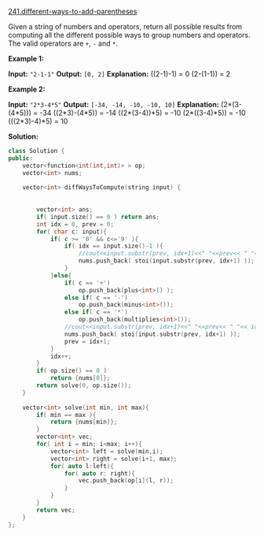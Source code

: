 [241.different-ways-to-add-parentheses](https://leetcode.com/problems/different-ways-to-add-parentheses/)  

Given a string of numbers and operators, return all possible results from computing all the different possible ways to group numbers and operators. The valid operators are `+`, `-` and `*`.

**Example 1:**

**Input:** `"2-1-1"`
**Output:** `[0, 2]`
**Explanation:** 
((2-1)-1) = 0 
(2-(1-1)) = 2

**Example 2:**

**Input:** `"2*3-4*5"`
**Output:** `[-34, -14, -10, -10, 10]`
**Explanation:** (2\*(3-(4\*5))) = -34 
((2\*3)-(4\*5)) = -14 
((2\*(3-4))\*5) = -10 
(2\*((3-4)\*5)) = -10 
(((2\*3)-4)\*5) = 10  



**Solution:**  

```cpp
class Solution {
public:
    vector<function<int(int,int)> > op;
    vector<int> nums;
    
    vector<int> diffWaysToCompute(string input) {
        
        
        vector<int> ans;
        if( input.size() == 0 ) return ans;
        int idx = 0, prev = 0;
        for( char c: input){
            if( c >= '0' && c<='9' ){
                if( idx == input.size()-1 ){
                    //cout<<input.substr(prev, idx+1)<<" "<<prev<< " "<< idx-prev+1<<endl;
                    nums.push_back( stoi(input.substr(prev, idx+1) ));
                }
            }else{
                if( c == '+')
                    op.push_back(plus<int>() );
                else if( c == '-')
                    op.push_back(minus<int>());
                else if( c == '*')
                    op.push_back(multiplies<int>());
                //cout<<input.substr(prev, idx+1)<<" "<<prev<< " "<< idx-prev+1<<endl;
                nums.push_back( stoi(input.substr(prev, idx+1) ));
                prev = idx+1;
            }
            idx++;
        }
        if( op.size() == 0 )
            return {nums[0]};
        return solve(0, op.size());
    }
    
    vector<int> solve(int min, int max){
        if( min == max ){
            return {nums[min]};
        }
        vector<int> vec;
        for( int i = min; i<max; i++){
            vector<int> left = solve(min,i);
            vector<int> right = solve(i+1, max);
            for( auto l:left){
                for( auto r: right){
                    vec.push_back(op[i](l, r));
                }
            }
        }
        return vec;
    }
};
```
      